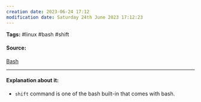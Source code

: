 ```yaml
---
creation date: 2023-06-24 17:12
modification date: Saturday 24th June 2023 17:12:23
---
```


**Tags:** #linux #bash #shift

#### Source:
[Bash](https://tldp.org/LDP/Bash-Beginners-Guide/html/sect_09_07.html)

--------------------------------------

#### Explanation about it:

* `shift` command is one of the bash built-in that comes with bash.